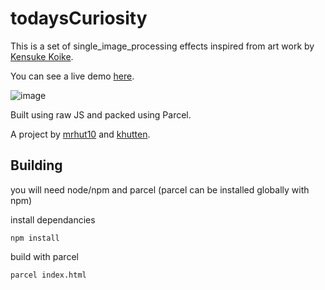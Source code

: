 # todaysCuriosity
This is a set of single_image_processing effects inspired from art work by [Kensuke Koike](https://www.instagram.com/kensukekoike/).

You can see a live demo [here](https://todayscuriosity.netlify.com/).

![image](https://res.cloudinary.com/dwjfssfhq/image/upload/v1539666043/todaysCuriosity/curiosityExample.gif)

Built using raw JS and packed using Parcel.

A project by [mrhut10](https://github.com/mrhut10) and [khutten](https://github.com/khutten).

## Building

you will need node/npm and parcel (parcel can be installed globally with npm)

install dependancies

`npm install`

build with parcel

`parcel index.html`
